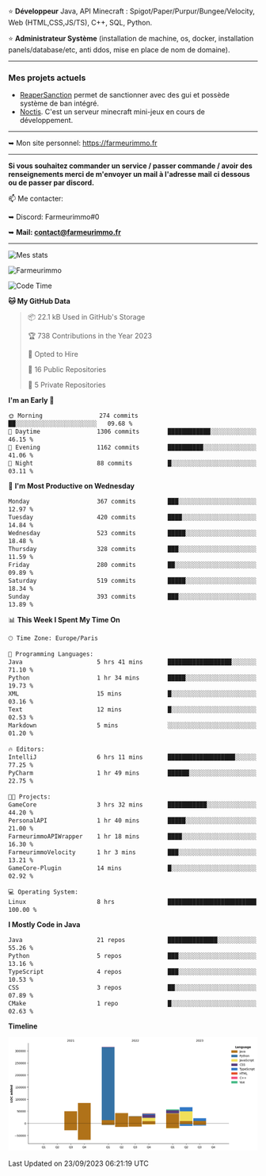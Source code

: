 ⭐ **Développeur** Java, API Minecraft : Spigot/Paper/Purpur/Bungee/Velocity, Web (HTML,CSS,JS/TS), C++, SQL, Python.

⭐ **Administrateur Système** (installation de machine, os, docker, installation panels/database/etc, anti ddos, mise en place de nom de domaine).

---

### Mes projets actuels
- [ReaperSanction](https://www.spigotmc.org/resources/reapersanction.89580/) permet de sanctionner avec des gui et possède système de ban intégré.
- [Noctis](https://discord.gg/ydRurvUJ8U). C'est un serveur minecraft mini-jeux en cours de développement.

---

➥ Mon site personnel: https://farmeurimmo.fr

---

**Si vous souhaitez commander un service / passer commande / avoir des renseignements merci de m'envoyer un mail à l'adresse mail ci dessous ou de passer par discord.**

📫 Me contacter:
 
   ➥ Discord: Farmeurimmo#0
   
   ➥ **Mail: contact@farmeurimmo.fr**

---

![Mes stats](https://github-readme-stats.farmeurimmo.fr/api?username=Farmeurimmo&count_private=true&show_icons=true&theme=radical)

<img src="https://komarev.com/ghpvc/?username=Farmeurimmo" alt="Farmeurimmo" />

<!--START_SECTION:waka-->
![Code Time](http://img.shields.io/badge/Code%20Time-922%20hrs%2012%20mins-blue)

**🐱 My GitHub Data** 

> 📦 22.1 kB Used in GitHub's Storage 
 > 
> 🏆 738 Contributions in the Year 2023
 > 
> 💼 Opted to Hire
 > 
> 📜 16 Public Repositories 
 > 
> 🔑 5 Private Repositories 
 > 
**I'm an Early 🐤** 

```text
🌞 Morning                274 commits         ██░░░░░░░░░░░░░░░░░░░░░░░   09.68 % 
🌆 Daytime                1306 commits        ████████████░░░░░░░░░░░░░   46.15 % 
🌃 Evening                1162 commits        ██████████░░░░░░░░░░░░░░░   41.06 % 
🌙 Night                  88 commits          █░░░░░░░░░░░░░░░░░░░░░░░░   03.11 % 
```
📅 **I'm Most Productive on Wednesday** 

```text
Monday                   367 commits         ███░░░░░░░░░░░░░░░░░░░░░░   12.97 % 
Tuesday                  420 commits         ████░░░░░░░░░░░░░░░░░░░░░   14.84 % 
Wednesday                523 commits         █████░░░░░░░░░░░░░░░░░░░░   18.48 % 
Thursday                 328 commits         ███░░░░░░░░░░░░░░░░░░░░░░   11.59 % 
Friday                   280 commits         ██░░░░░░░░░░░░░░░░░░░░░░░   09.89 % 
Saturday                 519 commits         █████░░░░░░░░░░░░░░░░░░░░   18.34 % 
Sunday                   393 commits         ███░░░░░░░░░░░░░░░░░░░░░░   13.89 % 
```


📊 **This Week I Spent My Time On** 

```text
🕑︎ Time Zone: Europe/Paris

💬 Programming Languages: 
Java                     5 hrs 41 mins       ██████████████████░░░░░░░   71.10 % 
Python                   1 hr 34 mins        █████░░░░░░░░░░░░░░░░░░░░   19.73 % 
XML                      15 mins             █░░░░░░░░░░░░░░░░░░░░░░░░   03.16 % 
Text                     12 mins             █░░░░░░░░░░░░░░░░░░░░░░░░   02.53 % 
Markdown                 5 mins              ░░░░░░░░░░░░░░░░░░░░░░░░░   01.20 % 

🔥 Editors: 
IntelliJ                 6 hrs 11 mins       ███████████████████░░░░░░   77.25 % 
PyCharm                  1 hr 49 mins        ██████░░░░░░░░░░░░░░░░░░░   22.75 % 

🐱‍💻 Projects: 
GameCore                 3 hrs 32 mins       ███████████░░░░░░░░░░░░░░   44.20 % 
PersonalAPI              1 hr 40 mins        █████░░░░░░░░░░░░░░░░░░░░   21.00 % 
FarmeurimmoAPIWrapper    1 hr 18 mins        ████░░░░░░░░░░░░░░░░░░░░░   16.30 % 
FarmeurimmoVelocity      1 hr 3 mins         ███░░░░░░░░░░░░░░░░░░░░░░   13.21 % 
GameCore-Plugin          14 mins             █░░░░░░░░░░░░░░░░░░░░░░░░   02.92 % 

💻 Operating System: 
Linux                    8 hrs               █████████████████████████   100.00 % 
```

**I Mostly Code in Java** 

```text
Java                     21 repos            ██████████████░░░░░░░░░░░   55.26 % 
Python                   5 repos             ███░░░░░░░░░░░░░░░░░░░░░░   13.16 % 
TypeScript               4 repos             ███░░░░░░░░░░░░░░░░░░░░░░   10.53 % 
CSS                      3 repos             ██░░░░░░░░░░░░░░░░░░░░░░░   07.89 % 
CMake                    1 repo              █░░░░░░░░░░░░░░░░░░░░░░░░   02.63 % 
```



**Timeline**

![Lines of Code chart](https://raw.githubusercontent.com/Farmeurimmo/Farmeurimmo/main/assets/bar_graph.png)


 Last Updated on 23/09/2023 06:21:19 UTC
<!--END_SECTION:waka-->
